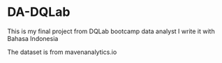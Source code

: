 # DA-DQLab

This is my final project from DQLab bootcamp data analyst
I write it with Bahasa Indonesia

The dataset is from mavenanalytics.io
